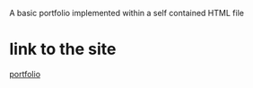 A basic portfolio implemented within a self contained HTML file
# link to the site
[portfolio](2mayank.github.io/|)
